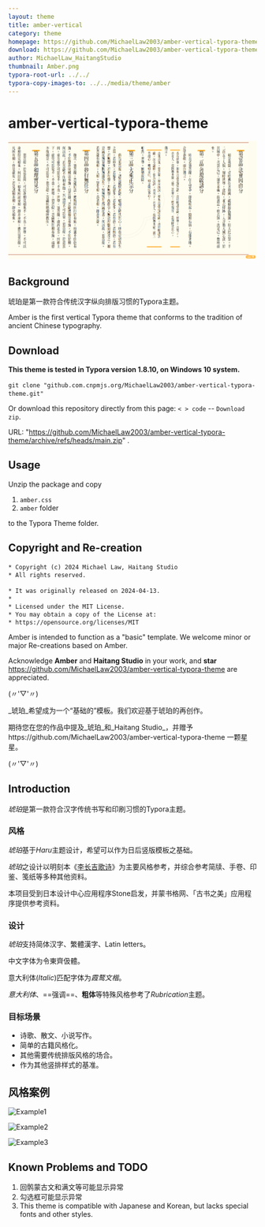 ```yaml
---
layout: theme
title: amber-vertical
category: theme
homepage: https://github.com/MichaelLaw2003/amber-vertical-typora-theme/tree/main
download: https://github.com/MichaelLaw2003/amber-vertical-typora-theme/archive/refs/heads/main.zip
author: MichaelLaw_HaitangStudio
thumbnail: Amber.png
typora-root-url: ../../
typora-copy-images-to: ../../media/theme/amber
---
```


# amber-vertical-typora-theme

![heading](../../media/theme/amber/heading.png)

## Background

琥珀是第一款符合传统汉字纵向排版习惯的Typora主题。 

Amber is the first vertical Typora theme that conforms to the tradition of ancient Chinese typography.

## Download 
**This theme is tested in Typora version 1.8.10, on Windows 10 system.**

``` git clone "github.com.cnpmjs.org/MichaelLaw2003/amber-vertical-typora-theme.git" ```

Or download this repository directly from this page: `< > code` -- `Download zip`.

URL: "https://github.com/MichaelLaw2003/amber-vertical-typora-theme/archive/refs/heads/main.zip" .

## Usage
Unzip the package and copy 
1. `amber.css`
2. `amber` folder

to the Typora Theme folder.

## Copyright and Re-creation
```
* Copyright (c) 2024 Michael Law, Haitang Studio  
* All rights reserved.

* It was originally released on 2024-04-13.  
*  
* Licensed under the MIT License.
* You may obtain a copy of the License at:  
* https://opensource.org/licenses/MIT
```
  
Amber is intended to function as a "basic" template. We welcome minor or major Re-creations based on Amber.

Acknowledge **Amber** and **Haitang Studio** in your work, and **star** https://github.com/MichaelLaw2003/amber-vertical-typora-theme are appreciated.

(〃'▽'〃)

_琥珀_希望成为一个“基础的”模板。我们欢迎基于琥珀的再创作。

期待您在您的作品中提及_琥珀_和_Haitang Studio_，并赠予https://github.com/MichaelLaw2003/amber-vertical-typora-theme 一颗星星。

(〃'▽'〃)

## Introduction

*琥珀*是第一款符合汉字传统书写和印刷习惯的Typora主题。

### 风格

*琥珀*基于*Haru*主题设计，希望可以作为日后竖版模板之基础。

*琥珀*之设计以明刻本《[李长吉歌诗](https://old.shuge.org/ebook/li-changji-ge-shi/)》为主要风格参考，并综合参考简牍、手卷、印鉴、笺纸等多种其他资料。

本项目受到日本设计中心应用程序Stone启发，并蒙书格网、「古书之美」应用程序提供参考资料。

### 设计

*琥珀*支持简体汉字、繁體漢字、Latin letters。

中文字体为令東齊伋體。

意大利体(*Italic*)匹配字体为*霞鹜文楷*。

*意大利体*、==强调==、**粗体**等特殊风格参考了*Rubrication*主题。

### 目标场景

- 诗歌、散文、小说写作。
- 简单的古籍风格化。
- 其他需要传统排版风格的场合。
- 作为其他竖排样式的基准。

## 风格案例

![Example1](../../media/theme/amber/Example1.png)

![Example2](../../media/theme/amber/Example2.png)

![Example3](../../media/theme/amber/Example3.png)

## Known Problems and TODO
1. 回鹘蒙古文和满文等可能显示异常
2. 勾选框可能显示异常
3. This theme is compatible with Japanese and Korean, but lacks special fonts and other styles.
